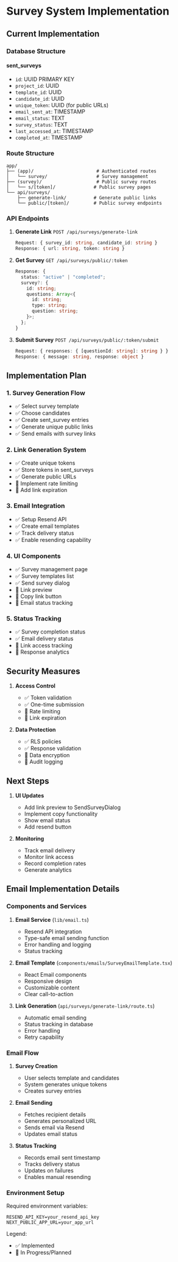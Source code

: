 # Survey System Implementation

## Current Implementation

### Database Structure

#### sent_surveys
- `id`: UUID PRIMARY KEY
- `project_id`: UUID
- `template_id`: UUID
- `candidate_id`: UUID
- `unique_token`: UUID (for public URLs)
- `email_sent_at`: TIMESTAMP
- `email_status`: TEXT
- `survey_status`: TEXT
- `last_accessed_at`: TIMESTAMP
- `completed_at`: TIMESTAMP

### Route Structure

```
app/
├── (app)/                       # Authenticated routes
│   └── survey/                  # Survey management
├── (survey)/                    # Public survey routes
│   └── s/[token]/              # Public survey pages
└── api/surveys/
    ├── generate-link/          # Generate public links
    └── public/[token]/         # Public survey endpoints
```

### API Endpoints

1. **Generate Link** `POST /api/surveys/generate-link`
   ```typescript
   Request: { survey_id: string, candidate_id: string }
   Response: { url: string, token: string }
   ```

2. **Get Survey** `GET /api/surveys/public/:token`
   ```typescript
   Response: {
     status: "active" | "completed";
     survey?: {
       id: string;
       questions: Array<{
         id: string;
         type: string;
         question: string;
       }>;
     };
   }
   ```

3. **Submit Survey** `POST /api/surveys/public/:token/submit`
   ```typescript
   Request: { responses: { [questionId: string]: string } }
   Response: { message: string, response: object }
   ```

## Implementation Plan

### 1. Survey Generation Flow
- ✅ Select survey template
- ✅ Choose candidates
- ✅ Create sent_survey entries
- ✅ Generate unique public links
- ✅ Send emails with survey links

### 2. Link Generation System
- ✅ Create unique tokens
- ✅ Store tokens in sent_surveys
- ✅ Generate public URLs
- 🔄 Implement rate limiting
- 🔄 Add link expiration

### 3. Email Integration
- ✅ Setup Resend API
- ✅ Create email templates
- ✅ Track delivery status
- ✅ Enable resending capability

### 4. UI Components
- ✅ Survey management page
- ✅ Survey templates list
- ✅ Send survey dialog
- 🔄 Link preview
- 🔄 Copy link button
- 🔄 Email status tracking

### 5. Status Tracking
- ✅ Survey completion status
- ✅ Email delivery status
- 🔄 Link access tracking
- 🔄 Response analytics

## Security Measures

1. **Access Control**
   - ✅ Token validation
   - ✅ One-time submission
   - 🔄 Rate limiting
   - 🔄 Link expiration

2. **Data Protection**
   - ✅ RLS policies
   - ✅ Response validation
   - 🔄 Data encryption
   - 🔄 Audit logging

## Next Steps

1. **UI Updates**
   - Add link preview to SendSurveyDialog
   - Implement copy functionality
   - Show email status
   - Add resend button

2. **Monitoring**
   - Track email delivery
   - Monitor link access
   - Record completion rates
   - Generate analytics

## Email Implementation Details

### Components and Services

1. **Email Service** (`lib/email.ts`)
   - Resend API integration
   - Type-safe email sending function
   - Error handling and logging
   - Status tracking

2. **Email Template** (`components/emails/SurveyEmailTemplate.tsx`)
   - React Email components
   - Responsive design
   - Customizable content
   - Clear call-to-action

3. **Link Generation** (`api/surveys/generate-link/route.ts`)
   - Automatic email sending
   - Status tracking in database
   - Error handling
   - Retry capability

### Email Flow

1. **Survey Creation**
   - User selects template and candidates
   - System generates unique tokens
   - Creates survey entries

2. **Email Sending**
   - Fetches recipient details
   - Generates personalized URL
   - Sends email via Resend
   - Updates email status

3. **Status Tracking**
   - Records email sent timestamp
   - Tracks delivery status
   - Updates on failures
   - Enables manual resending

### Environment Setup

Required environment variables:
```
RESEND_API_KEY=your_resend_api_key
NEXT_PUBLIC_APP_URL=your_app_url
```

Legend:
- ✅ Implemented
- 🔄 In Progress/Planned
